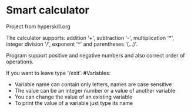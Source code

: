 # Smart calculator
Project from hyperskill.org

The calculator supports: addition '+', subtraction '-', multiplication '*', integer division '/', exponent '^' and parentheses '(...)'.

Program support positive and negative numbers and also correct order of operations.

If you want to leave type '/exit'.
#Variables:
- Variable name can contain only letters, names are case sensitive
- The value can be an integer number or a value of another variable
- You can change the value of an existing variable
- To print the value of a variable just type its name





